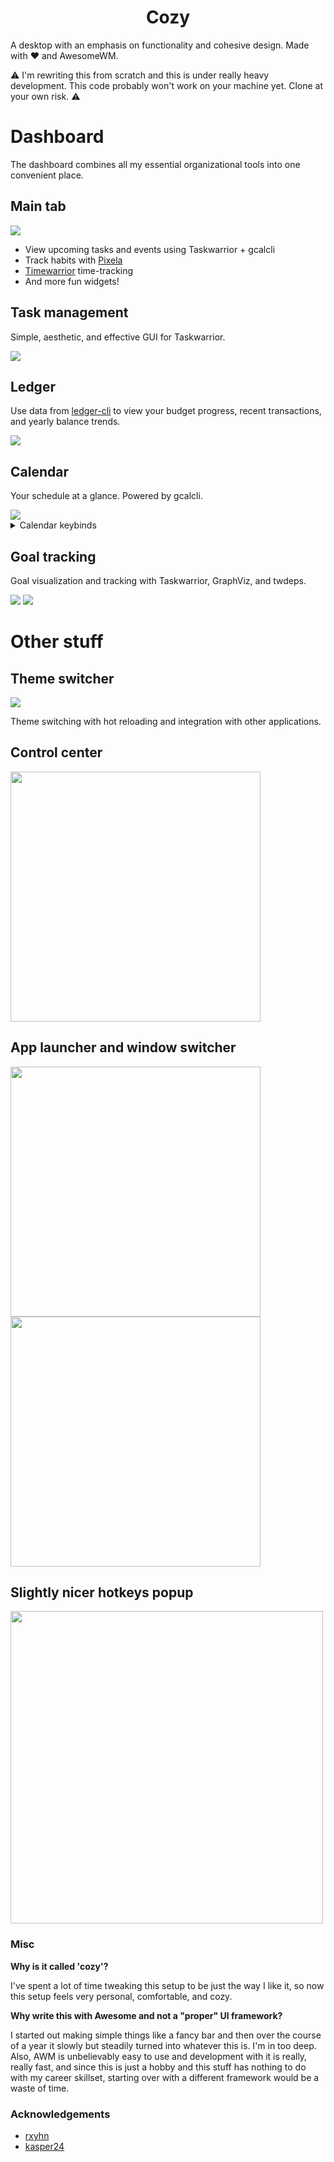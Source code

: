 <h1 align="center">Cozy</h1>

<p>
A desktop with an emphasis on functionality and cohesive design. Made with ❤️ and AwesomeWM.
</p>

<p>
⚠️ I'm rewriting this from scratch and this is under really heavy development. This code probably won't work on your machine yet. Clone at your own risk. ⚠️
</p>

<!-- █▀▄ ▄▀█ █▀ █░█ █▄▄ █▀█ ▄▀█ █▀█ █▀▄ -->
<!-- █▄▀ █▀█ ▄█ █▀█ █▄█ █▄█ █▀█ █▀▄ █▄▀ --> 

<h1> Dashboard </h1>

The dashboard combines all my essential organizational tools into one convenient place.

<h2> Main tab </h2>

<img src="./main.png">

<ul>
  <li>View upcoming tasks and events using Taskwarrior + gcalcli</li>
  <li>Track habits with <a href="https://pixe.la">Pixela</a></li>
  <li><a href="https://github.com/GothenburgBitFactory/timewarrior">Timewarrior</a> time-tracking</li>
  <li>And more fun widgets!</li>
</ul>

<h2> Task management </h2>

Simple, aesthetic, and effective GUI for Taskwarrior.

<img src="./dashboard-task.gif">

<h2> Ledger </h2>

Use data from <a href="https://github.com/ledger/ledger">ledger-cli</a> to view your budget progress, recent transactions, and yearly balance trends.

<img src="./ledger.png">

<h2> Calendar </h2>

Your schedule at a glance. Powered by gcalcli.

<img src="./dashboard-calendar.gif">

<details>
<summary>Calendar keybinds</summary>

| Keybind          | Action           |
| -------          | ------           |
| <kbd>H</kbd>     | Previous week    |
| <kbd>L</kbd>     | Next week        |
| <kbd>J</kbd>     | Scroll down      |
| <kbd>K</kbd>     | Scroll up        |
| <kbd>gg</kbd>    | Scroll to top    |
| <kbd>GG</kbd>    | Scroll to bottom |
| <kbd>zz</kbd>    | Center           |
| <kbd>h/k</kbd>   | Previous event   |
| <kbd>j/l</kbd>   | Next event       |
| <kbd>t</kbd>     | Jump to today    |
| <kbd>r</kbd>     | Refresh          |

</details>

<h2> Goal tracking </h2>

Goal visualization and tracking with Taskwarrior, GraphViz, and twdeps.

<img src = "./goals-overview.png">

<img src = "./goals-details.png">

<!-- █▀█ ▀█▀ █░█ █▀▀ █▀█ -->
<!-- █▄█ ░█░ █▀█ ██▄ █▀▄ -->

<h1> Other stuff </h1>

<h2> Theme switcher </h2>

<img src="./hotreload.gif">

Theme switching with hot reloading and integration with other applications.

<h2> Control center </h2>

<img src="./control.png" height=400>

<h2> App launcher and window switcher </h2>

<img src="./notrofi-applauncher.png" height=400> <img src="./notrofi-windowswitcher.png" height=400>

<h2> Slightly nicer hotkeys popup </h2>

<img src="./hotkeys.png" height=500>

<!-- █▀▀ █▀█ █▀█ ▀█▀ █▄░█ █▀█ ▀█▀ █▀▀ █▀ --> 
<!-- █▀░ █▄█ █▄█ ░█░ █░▀█ █▄█ ░█░ ██▄ ▄█ --> 

<h3>Misc</h3>
<b>Why is it called 'cozy'?</b>

I've spent a lot of time tweaking this setup to be just the way I like it, so now this setup feels very personal, comfortable, and cozy.

<b>Why write this with Awesome and not a "proper" UI framework?</b>

I started out making simple things like a fancy bar and then over the course of a year it slowly but steadily turned into whatever this is. I'm in too deep. Also, AWM is unbelievably easy to use and development with it is really, really fast, and since this is just a hobby and this stuff has nothing to do with my career skillset, starting over with a different framework would be a waste of time.

<h3>Acknowledgements</h3>
<ul>
  <li><a href="https://github.com/rxyhn/yoru" target="_blank">rxyhn</a></li>
  <li><a href="https://github.com/Kasper24/KwesomeDE" target="_blank">kasper24</a></li>
</ul>
